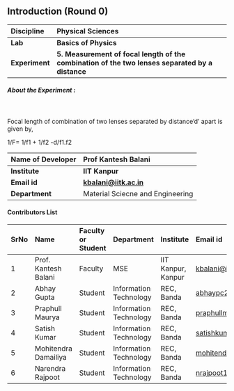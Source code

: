 ## Introduction (Round 0)


<b>Discipline | <b>Physical Sciences
:--|:--|
<b> Lab | <b> Basics of Physics
<b> Experiment|     <b> 5. Measurement of focal length of the combination of the two lenses separated by a distance

<h5> About the Experiment : </h5> <br>

Focal length of combination of two lenses separated by distance‘d’ apart is given by,

1/F= 1/f1 + 1/f2 -d/f1.f2

<b>Name of Developer | <b> Prof Kantesh Balani
:--|:--|
<b> Institute | <b> IIT Kanpur
<b> Email id|     <b> kbalani@iitk.ac.in
<b> Department | Material Sciecne and Engineering

#### Contributors List

SrNo | Name | Faculty or Student | Department| Institute | Email id
:--|:--|:--|:--|:--|:--|
1 | Prof. Kantesh Balani | Faculty | MSE | IIT Kanpur, Kanpur | kbalani@iitk.ac.in
2 | Abhay Gupta | Student | Information Technology | REC, Banda |abhaypc26@gmail.com
3 | Praphull Maurya | Student | Information Technology | REC, Banda |praphullmaurya123@gmail.com
4 | Satish Kumar | Student | Information Technology | REC, Banda |satishkumar7991@gmail.com
5 | Mohitendra Damailiya | Student | Information Technology | REC, Banda |mohitendra.mpsd@gmail.com
6 | Narendra Rajpoot | Student | Information Technology | REC, Banda |nrajpoot1146@gmail.com


